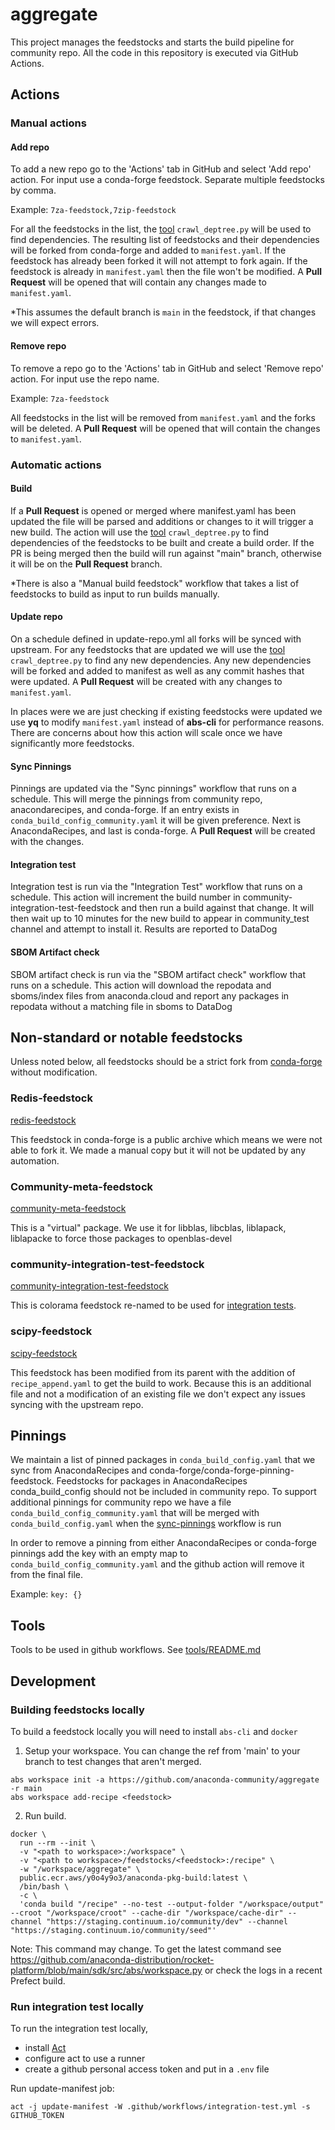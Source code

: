 # aggregate

This project manages the feedstocks and starts the build pipeline for community repo.
All the code in this repository is executed via GitHub Actions.

## Actions

### Manual actions
#### Add repo
To add a new repo go to the 'Actions' tab in GitHub and select 'Add repo' action.
For input use a conda-forge feedstock. Separate multiple feedstocks by comma.

Example: `7za-feedstock,7zip-feedstock`

For all the feedstocks in the list, the [tool](#tools) `crawl_deptree.py` will be used to find dependencies.
The resulting list of feedstocks and their dependencies will be forked from conda-forge and added to `manifest.yaml`.
If the feedstock has already been forked it will not attempt to fork again. If the feedstock is already in `manifest.yaml` then the file won't be modified.
A **Pull Request** will be opened that will contain any changes made to `manifest.yaml`.

*This assumes the default branch is `main` in the feedstock, if that changes we will expect errors.

#### Remove repo
To remove a repo go to the 'Actions' tab in GitHub and select 'Remove repo' action.
For input use the repo name. 

Example: `7za-feedstock`

All feedstocks in the list will be removed from `manifest.yaml` and the forks will be deleted.
A **Pull Request** will be opened that will contain the changes to `manifest.yaml`.

### Automatic actions

#### Build
If a **Pull Request** is opened or merged where manifest.yaml has been updated the file will be parsed and additions or changes to it will
trigger a new build.
The action will use the [tool](#tools) `crawl_deptree.py` to find dependencies of the feedstocks to be built and create a build order.
If the PR is being merged then the build will run against "main" branch, otherwise it will be on the **Pull Request** branch.

*There is also a "Manual build feedstock" workflow that takes a list of feedstocks to build as input to run builds manually.

#### Update repo
On a schedule defined in update-repo.yml all forks will be synced with upstream.
For any feedstocks that are updated we will use the [tool](#tools) `crawl_deptree.py` to find any new dependencies. Any new dependencies will be forked and added to manifest
as well as any commit hashes that were updated. A **Pull Request** will be created with any changes to `manifest.yaml`.

In places were we are just checking if existing feedstocks were updated we use **yq** to modify `manifest.yaml` instead of **abs-cli** for performance reasons.
There are concerns about how this action will scale once we have significantly more feedstocks.

#### Sync Pinnings
Pinnings are updated via the "Sync pinnings" workflow that runs on a schedule. This will merge the pinnings from community repo, anacondarecipes, and conda-forge.
If an entry exists in `conda_build_config_community.yaml` it will be given preference. Next is AnacondaRecipes, and last is conda-forge. A **Pull Request** will be created with the changes.

#### Integration test
Integration test is run via the "Integration Test" workflow that runs on a schedule.
This action will increment the build number in community-integration-test-feedstock and then run a build against that change.
It will then wait up to 10 minutes for the new build to appear in community_test channel and attempt to install it.
Results are reported to DataDog

#### SBOM Artifact check
SBOM artifact check is run via the "SBOM artifact check" workflow that runs on a schedule.
This action will download the repodata and sboms/index files from anaconda.cloud and report any packages in repodata without a matching file in sboms to DataDog

## Non-standard or notable feedstocks

Unless noted below, all feedstocks should be a strict fork from [conda-forge](https://github.com/conda-forge) without modification.

### Redis-feedstock
[redis-feedstock](https://github.com/anaconda-community/redis-feedstock)

This feedstock in conda-forge is a public archive which means we were not able to fork it. We made a manual copy but it will not be updated by any automation.

### Community-meta-feedstock
[community-meta-feedstock](https://github.com/anaconda-community/community-meta-feedstock)

This is a "virtual" package. We use it for libblas, libcblas, liblapack, liblapacke to force those packages to openblas-devel

### community-integration-test-feedstock
[community-integration-test-feedstock](https://github.com/anaconda-community/community-integration-test-feedstock)

This is colorama feedstock re-named to be used for [integration tests](#integration-test).

### scipy-feedstock
[scipy-feedstock](https://github.com/anaconda-community/scipy-feedstock)

This feedstock has been modified from its parent with the addition of `recipe_append.yaml` to get the build to work. 
Because this is an additional file and not a modification of an existing file we don't expect any issues syncing with the upstream repo.

## Pinnings
We maintain a list of pinned packages in `conda_build_config.yaml` that we sync from AnacondaRecipes and conda-forge/conda-forge-pinning-feedstock.
Feedstocks for packages in AnacondaRecipes conda_build_config should not be included in community repo.
To support additional pinnings for community repo we have a file `conda_build_config_community.yaml` that will be merged with `conda_build_config.yaml` when the [sync-pinnings](#sync-pinnings) workflow is run


In order to remove a pinning from either AnacondaRecipes or conda-forge pinnings add the key with an empty map to `conda_build_config_community.yaml` and the github action will remove it from the final file.

Example: `key: {}`

## Tools
Tools to be used in github workflows. See [tools/README.md](tools/README.md)

## Development
### Building feedstocks locally
To build a feedstock locally you will need to install `abs-cli` and `docker`

1. Setup your workspace. You can change the ref from 'main' to your branch to test changes that aren't merged.
```text
abs workspace init -a https://github.com/anaconda-community/aggregate -r main
abs workspace add-recipe <feedstock>
```
2. Run build.
```
docker \
  run --rm --init \
  -v "<path to workspace>:/workspace" \
  -v "<path to workspace>/feedstocks/<feedstock>:/recipe" \
  -w "/workspace/aggregate" \
  public.ecr.aws/y0o4y9o3/anaconda-pkg-build:latest \
  /bin/bash \
  -c \
  'conda build "/recipe" --no-test --output-folder "/workspace/output" --croot "/workspace/croot" --cache-dir "/workspace/cache-dir" --channel "https://staging.continuum.io/community/dev" --channel "https://staging.continuum.io/community/seed"'
```
Note: This command may change. To get the latest command see https://github.com/anaconda-distribution/rocket-platform/blob/main/sdk/src/abs/workspace.py or check the logs in a recent Prefect build.

### Run integration test locally
To run the integration test locally,
- install [Act](https://github.com/nektos/act)
- configure act to use a runner
- create a github personal access token and put in a `.env` file

Run update-manifest job:
```
act -j update-manifest -W .github/workflows/integration-test.yml -s GITHUB_TOKEN
```